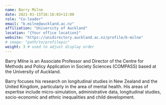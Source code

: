 ```yaml
---
name: Barry Milne
date: 2021-01-15T16:16:03+13:00
role: "Co-leader"
email: "b.milne@auckland.ac.nz"
affiliation: "University of Auckland"
location: "{Your office location}"
website: "https://unidirectory.auckland.ac.nz/profile/b-milne"
# image: "path/to/profilepic"
weight: 3 # used to adjust display order
---
```


Barry Milne is an Associate Professor and Director of the Centre for Methods and Policy Application in Society Sciences (COMPASS) based at the University of Auckland.

Barry focuses his research on longitudinal studies in New Zealand and the United Kingdom, particularly in the area of mental health. His areas of expertise include micro-simulation, administrative data, longitudinal studies, socio-economic and ethnic inequalities and child development.
